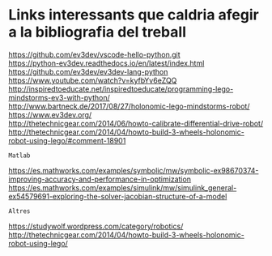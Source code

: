 # Links interessants que caldria afegir a la bibliografia del treball
https://github.com/ev3dev/vscode-hello-python.git <br/>
https://python-ev3dev.readthedocs.io/en/latest/index.html <br/>
https://github.com/ev3dev/ev3dev-lang-python <br/>
https://www.youtube.com/watch?v=kyfbYv6eZQQ <br/>
http://inspiredtoeducate.net/inspiredtoeducate/programming-lego-mindstorms-ev3-with-python/ <br/>
http://www.bartneck.de/2017/08/27/holonomic-lego-mindstorms-robot/ <br/>
https://www.ev3dev.org/ <br/>
http://thetechnicgear.com/2014/06/howto-calibrate-differential-drive-robot/ <br/>
http://thetechnicgear.com/2014/04/howto-build-3-wheels-holonomic-robot-using-lego/#comment-18901 <br/>
 
    Matlab
https://es.mathworks.com/examples/symbolic/mw/symbolic-ex98670374-improving-accuracy-and-performance-in-optimization <br/>
https://es.mathworks.com/examples/simulink/mw/simulink_general-ex54579691-exploring-the-solver-jacobian-structure-of-a-model <br/>


    Altres
https://studywolf.wordpress.com/category/robotics/
http://thetechnicgear.com/2014/04/howto-build-3-wheels-holonomic-robot-using-lego/

